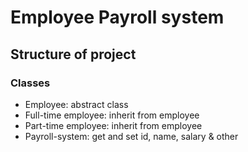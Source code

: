 # Employee Payroll system

## Structure of project

### Classes

- Employee: abstract class
- Full-time employee: inherit from employee 
- Part-time employee: inherit from employee
- Payroll-system: get and set id, name, salary & other